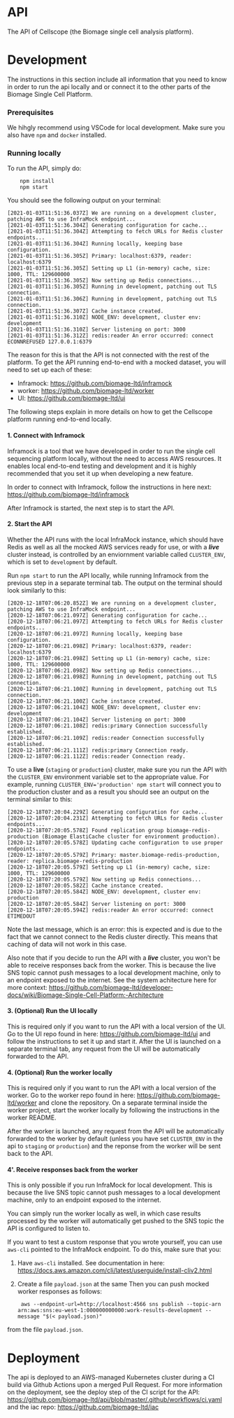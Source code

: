 API
======
The API of Cellscope (the Biomage single cell analysis platform).

Development
=================
The instructions in this section include all information that you need to know in order to run the api locally and
or connect it to the other parts of the Biomage Single Cell Platform.

### Prerequisites

We hihgly recommend using VSCode for local development. Make sure you also have `npm` and `docker` installed.

### Running locally

To run the API, simply do:

        npm install
        npm start

You should see the following output on your terminal:

```
[2021-01-03T11:51:36.037Z] We are running on a development cluster, patching AWS to use InfraMock endpoint...
[2021-01-03T11:51:36.304Z] Generating configuration for cache...
[2021-01-03T11:51:36.304Z] Attempting to fetch URLs for Redis cluster endpoints...
[2021-01-03T11:51:36.304Z] Running locally, keeping base configuration.
[2021-01-03T11:51:36.305Z] Primary: localhost:6379, reader: localhost:6379
[2021-01-03T11:51:36.305Z] Setting up L1 (in-memory) cache, size: 1000, TTL: 129600000
[2021-01-03T11:51:36.305Z] Now setting up Redis connections...
[2021-01-03T11:51:36.305Z] Running in development, patching out TLS connection.
[2021-01-03T11:51:36.306Z] Running in development, patching out TLS connection.
[2021-01-03T11:51:36.307Z] Cache instance created.
[2021-01-03T11:51:36.310Z] NODE_ENV: development, cluster env: development
[2021-01-03T11:51:36.310Z] Server listening on port: 3000
[2021-01-03T11:51:36.312Z] redis:reader An error occurred: connect ECONNREFUSED 127.0.0.1:6379
```

The reason for this is that the API is not connected with the rest of the platform. To get the API running end-to-end
with a mocked dataset, you will need to set up each of these:

- Inframock: https://github.com/biomage-ltd/inframock
- worker: https://github.com/biomage-ltd/worker
- UI: https://github.com/biomage-ltd/ui

The following steps explain in more details on how to get the Cellscope platform running end-to-end locally.

#### 1. Connect with Inframock
Inframock is a tool that we have developed in order to run the single cell sequencing platform locally, 
without the need to access AWS resources. It enables local end-to-end testing and development
and it is highly recommended that you set it up when developing a new feature.

In order to connect with Inframock, follow the instructions in here next: https://github.com/biomage-ltd/inframock

After Inframock is started, the next step is to start the API.

#### 2. Start the API
Whether the API runs with the local InfraMock instance, which should have Redis as well as all the mocked AWS 
services ready for use, or with a ***live*** cluster instead, is controlled by an enviornment variable called
`CLUSTER_ENV`, which is set to `development` by default.

Run `npm start` to run the API locally, while running Inframock from the previous step in a separate terminal tab.
The output on the terminal should look similarly to this:

```
[2020-12-18T07:06:20.852Z] We are running on a development cluster, patching AWS to use InfraMock endpoint...
[2020-12-18T07:06:21.097Z] Generating configuration for cache...
[2020-12-18T07:06:21.097Z] Attempting to fetch URLs for Redis cluster endpoints...
[2020-12-18T07:06:21.097Z] Running locally, keeping base configuration.
[2020-12-18T07:06:21.098Z] Primary: localhost:6379, reader: localhost:6379
[2020-12-18T07:06:21.098Z] Setting up L1 (in-memory) cache, size: 1000, TTL: 129600000
[2020-12-18T07:06:21.098Z] Now setting up Redis connections...
[2020-12-18T07:06:21.098Z] Running in development, patching out TLS connection.
[2020-12-18T07:06:21.100Z] Running in development, patching out TLS connection.
[2020-12-18T07:06:21.100Z] Cache instance created.
[2020-12-18T07:06:21.104Z] NODE_ENV: development, cluster env: development
[2020-12-18T07:06:21.104Z] Server listening on port: 3000
[2020-12-18T07:06:21.108Z] redis:primary Connection successfully established.
[2020-12-18T07:06:21.109Z] redis:reader Connection successfully established.
[2020-12-18T07:06:21.111Z] redis:primary Connection ready.
[2020-12-18T07:06:21.112Z] redis:reader Connection ready.
```

To use a **live** (`staging` or `production`) cluster, make sure you run the API with the `CLUSTER_ENV` environment
variable set to the appropriate value. For example, running `CLUSTER_ENV='production' npm start` will connect you to the
production cluster and as a result you should see an output on the terminal similar to this:

```
[2020-12-18T07:20:04.229Z] Generating configuration for cache...
[2020-12-18T07:20:04.231Z] Attempting to fetch URLs for Redis cluster endpoints...
[2020-12-18T07:20:05.578Z] Found replication group biomage-redis-production (Biomage ElastiCache cluster for environment production).
[2020-12-18T07:20:05.578Z] Updating cache configuration to use proper endpoints...
[2020-12-18T07:20:05.579Z] Primary: master.biomage-redis-production, reader: replica.biomage-redis-production
[2020-12-18T07:20:05.579Z] Setting up L1 (in-memory) cache, size: 1000, TTL: 129600000
[2020-12-18T07:20:05.579Z] Now setting up Redis connections...
[2020-12-18T07:20:05.582Z] Cache instance created.
[2020-12-18T07:20:05.584Z] NODE_ENV: development, cluster env: production
[2020-12-18T07:20:05.584Z] Server listening on port: 3000
[2020-12-18T07:20:05.594Z] redis:reader An error occurred: connect ETIMEDOUT
```

Note the last message, which is an error: this is expected and is due to the fact that we cannot connect to the Redis cluster
directly. This means that caching of data will not work in this case.

Also note that if you decide to run the API with a ***live*** cluster, you won't be able to receive responses back from the
worker. This is because the live SNS topic cannot push messages to a local development machine, only to an endpoint 
exposed to the internet. See the system achitecture here for more context: https://github.com/biomage-ltd/developer-docs/wiki/Biomage-Single-Cell-Platform:-Architecture

#### 3. (Optional) Run the UI locally
This is required only if you want to run the API with a local version of the UI.
Go to the UI repo found in here: https://github.com/biomage-ltd/ui and follow the instructions to set it up and start it.
After the UI is launched on a separate terminal tab, any request from the UI will be automatically forwarded to the API.

#### 4. (Optional) Run the worker locally
This is required only if you want to run the API with a local version of the worker.
Go to the worker repo found in here: https://github.com/biomage-ltd/worker and clone the repository.
On a separate terminal inside the worker project, start the worker locally by following the instructions in the worker README.

After the worker is launched, any request from the API will be automatically forwarded to the worker by default 
(unless you have set `CLUSTER_ENV` in the api to `staging` or `production`) and the reponse from the worker will be sent 
back to the API.

#### 4'. Receive responses back from the worker
This is only possible if you run InfraMock for local development. This is because the live SNS topic cannot push
messages to a local development machine, only to an endpoint exposed to the internet.

You can simply run the worker locally as well, in which case results processed by the worker will automatically get
pushed to the SNS topic the API is configured to listen to.

If you want to test a custom response that you wrote yourself, you can use `aws-cli` pointed to the InfraMock endpoint.
To do this, make sure that you:

1. Have `aws-cli` installed. See documentation in here: https://docs.aws.amazon.com/cli/latest/userguide/install-cliv2.html
2. Create a file `payload.json` at the same 
Then you can push mocked worker responses as follows:

        aws --endpoint-url=http://localhost:4566 sns publish --topic-arn arn:aws:sns:eu-west-1:000000000000:work-results-development --message "$(< payload.json)"

from the file `payload.json`.

Deployment
==========
The api is deployed to an AWS-managed Kubernetes cluster during a CI build via Github Actions upon a merged Pull Request.
For more information on the deployment, see the deploy step of the CI script for the API: https://github.com/biomage-ltd/api/blob/master/.github/workflows/ci.yaml
and the iac repo: https://github.com/biomage-ltd/iac
